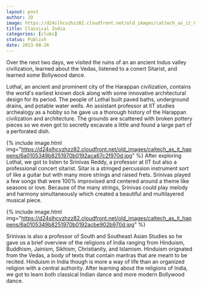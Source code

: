 ```yaml
---
layout: post
author: JD
image: https://d24slhcvzhzz82.cloudfront.net/old_images/caltech_as_it_happens/6a0105349b8251970b019104dd2653970c.jpg
title: Classical India 
categories: [clubs]
status: Publish
date: 2013-08-26
---
```


Over the next two days, we visited the ruins of an an ancient Indus valley civilization, learned about the Vedas, listened to a conert Sitarist, and learned some Bollywood dance.

Lothal, an ancient and prominent city of the Harappan civilization, contains the world's earliest known dock along with some innovative architectural design for its period. The people of Lothal built paved baths, underground drains, and potable water wells. An assistant professor at IIT studies archealogy as a hobby so he gave us a thorough history of the Harappan civilization and architecture. The grounds are scattered with broken pottery pieces so we even got to secretly excavate a little and found a large part of a perforated dish.


{% include image.html img="https://d24slhcvzhzz82.cloudfront.net/old_images/caltech_as_it_happens/6a0105349b8251970b0192aca67c2f970d.jpg" %}
After exploring Lothal, we got to listen to Srinivas Reddy, a professor at IIT but also a professional concert sitarist. Sitar is a stringed percussion instrument sort of like a guitar but with many more strings and raised frets. Srinivas played a few songs that were 100% improvised and centered around a theme like seasons or love. Because of the many strings, Srinivas could play melody and harmony simultaneously which created a beautiful and multilayered musical piece.


{% include image.html img="https://d24slhcvzhzz82.cloudfront.net/old_images/caltech_as_it_happens/6a0105349b8251970b0192acbe902b970d.jpg" %}

Srinivas is also a professor of South and Southeast Asian Studies so he gave us a brief overview of the religions of India ranging from Hinduism, Buddhism, Jainism, Sikhism, Christianity, and Islamism. Hinduism orignated from the Vedas, a body of texts that contain mantras that are meant to be recited. Hinduism in India though is more a way of life than an organized religion with a central authority. After learning about the religions of India, we got to learn both classical Indian dance and more modern Bollywood dance.

